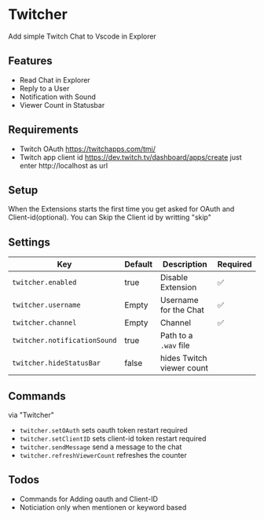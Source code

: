 # Twitcher

Add simple Twitch Chat to Vscode in Explorer

## Features

* Read Chat in Explorer
* Reply to a User
* Notification with Sound
* Viewer Count in Statusbar

## Requirements

* Twitch OAuth https://twitchapps.com/tmi/
* Twitch app client id https://dev.twitch.tv/dashboard/apps/create just enter http://localhost as url

## Setup

When the Extensions starts the first time you get asked for OAuth and Client-id(optional).
You can Skip the Client id by writting "skip"

## Settings

| Key                          | Default | Description               | Required |
| ---------------------------- | ------- | ------------------------- | -------- |
| `twitcher.enabled`           | true    | Disable Extension         | ✅       |
| `twitcher.username`          | Empty   | Username for the Chat     | ✅       |
| `twitcher.channel`           | Empty   | Channel                   | ✅       |
| `twitcher.notificationSound` | true    | Path to a `.wav` file     |          |
| `twitcher.hideStatusBar`     | false   | hides Twitch viewer count |          |

## Commands

via "Twitcher"

* `twitcher.setOAuth` sets oauth token restart required
* `twitcher.setClientID` sets client-id token restart required
* `twitcher.sendMessage` send a message to the chat
* `twitcher.refreshViewerCount` refreshes the counter

## Todos

* Commands for Adding oauth and Client-ID
* Noticiation only when mentionen or keyword based
